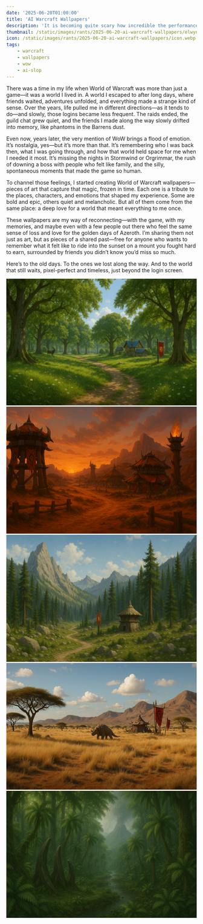 ```yaml
---
date: '2025-06-20T01:00:00'
title: 'AI Warcraft Wallpapers'
description: 'It is becoming quite scary how incredible the performance of image generation is of modern LLMs.'
thumbnail: /static/images/rants/2025-06-20-ai-warcraft-wallpapers/elwynn.webp
icon: /static/images/rants/2025-06-20-ai-warcraft-wallpapers/icon.webp
tags:
    - warcraft
    - wallpapers
    - wow
    - ai-slop
---
```


There was a time in my life when World of Warcraft was more than just a game—it was a world I lived
in. A world I escaped to after long days, where friends waited, adventures unfolded, and everything
made a strange kind of sense. Over the years, life pulled me in different directions—as it tends to
do—and slowly, those logins became less frequent. The raids ended, the guild chat grew quiet, and
the friends I made along the way slowly drifted into memory, like phantoms in the Barrens dust.

Even now, years later, the very mention of WoW brings a flood of emotion. It’s nostalgia, yes—but
it’s more than that. It’s remembering who I was back then, what I was going through, and how that
world held space for me when I needed it most. It’s missing the nights in Stormwind or Orgrimmar,
the rush of downing a boss with people who felt like family, and the silly, spontaneous moments
that made the game so human.

To channel those feelings, I started creating World of Warcraft wallpapers—pieces of art that
capture that magic, frozen in time. Each one is a tribute to the places, characters, and emotions
that shaped my experience. Some are bold and epic, others quiet and melancholic. But all of them
come from the same place: a deep love for a world that meant everything to me once.

These wallpapers are my way of reconnecting—with the game, with my memories, and maybe even with a
few people out there who feel the same sense of loss and love for the golden days of Azeroth. I’m
sharing them not just as art, but as pieces of a shared past—free for anyone who wants to remember
what it felt like to ride into the sunset on a mount you fought hard to earn, surrounded by friends
you didn’t know you’d miss so much.

Here’s to the old days. To the ones we lost along the way. And to the world that still waits,
pixel-perfect and timeless, just beyond the login screen.

![Mulgore](/static/images/rants/2025-06-20-ai-warcraft-wallpapers/elwynn.webp)
![Razor Hill](/static/images/rants/2025-06-20-ai-warcraft-wallpapers/razor-hill.png)
![Stonetalon](/static/images/rants/2025-06-20-ai-warcraft-wallpapers/stonetalon.png)
![The Barrens](/static/images/rants/2025-06-20-ai-warcraft-wallpapers/barrens.png)
![Un'Goro Crater](/static/images/rants/2025-06-20-ai-warcraft-wallpapers/un-goro-crater.png)